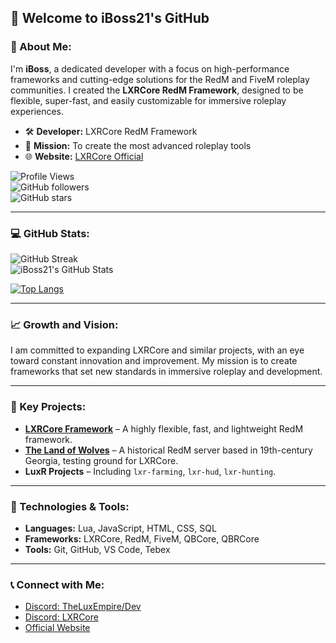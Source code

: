 
## 👋 Welcome to iBoss21's GitHub

### 🚀 About Me:
I'm **iBoss**, a dedicated developer with a focus on high-performance frameworks and cutting-edge solutions for the RedM and FiveM roleplay communities. I created the **LXRCore RedM Framework**, designed to be flexible, super-fast, and easily customizable for immersive roleplay experiences.

- 🛠️ **Developer:** LXRCore RedM Framework
- 🎯 **Mission:** To create the most advanced roleplay tools
- 🌐 **Website:** [LXRCore Official](https://lxrcore.likeaking.pro/)

![Profile Views](https://komarev.com/ghpvc/?username=iBoss21&label=Profile%20views&color=c82107&style=flat)  
![GitHub followers](https://img.shields.io/github/followers/iBoss21?style=social)  
![GitHub stars](https://img.shields.io/github/stars/iBoss21?style=social)

---

### 💻 GitHub Stats:

![GitHub Streak](https://github-readme-streak-stats.herokuapp.com/?user=iBoss21&theme=dark&hide_border=true)  
![iBoss21's GitHub Stats](https://github-readme-stats-eight-theta.vercel.app/api?username=iBoss21&show_icons=true&include_all_commits=true&count_private=true&title_color=a40619&icon_color=a960ff&text_color=ffffff&bg_color=0c0b0c)

[![Top Langs](https://github-readme-stats-eight-theta.vercel.app/api/top-langs/?username=iBoss21&layout=compact&langs_count=8&theme=dark)](https://github.com/iBoss21/github-readme-stats)

---

### 📈 Growth and Vision:
I am committed to expanding LXRCore and similar projects, with an eye toward constant innovation and improvement. My mission is to create frameworks that set new standards in immersive roleplay and development.

---

### 🔧 Key Projects:
- **[LXRCore Framework](https://github.com/LXRCore)** – A highly flexible, fast, and lightweight RedM framework.
- **[The Land of Wolves](https://github.com/LXRCore)** – A historical RedM server based in 19th-century Georgia, testing ground for LXRCore.
- **LuxR Projects** – Including `lxr-farming`, `lxr-hud`, `lxr-hunting`.

---

### 🔧 Technologies & Tools:
- **Languages:** Lua, JavaScript, HTML, CSS, SQL
- **Frameworks:** LXRCore, RedM, FiveM, QBCore, QBRCore
- **Tools:** Git, GitHub, VS Code, Tebex

---

### 📞 Connect with Me:
- [Discord: TheLuxEmpire/Dev](https://discord.gg/Aj7KGKMDBU)
- [Discord: LXRCore](https://discord.gg/5DGEv4kK7Q)
- [Official Website](https://lxrcore.likeaking.pro/)

